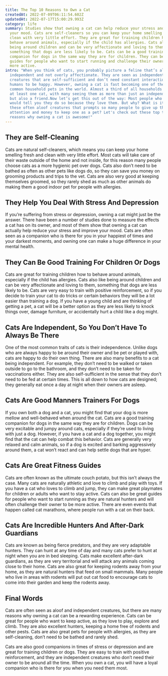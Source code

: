 ```yaml
---
title: The Top 10 Reasons to Own a Cat
createdAt: 2022-07-09T06:11:54.602Z
updatedAt: 2022-07-17T15:00:29.993Z
category: life
summary: Studies show that owning a cat can help reduce your stress and improve
  your mood. Cats are self-cleaners so you can keep your home smelling fresh and
  clean with very little effort. They are great for training children how to
  behave around animals, especially if the child has allergies. Cats also like
  being around children and can be very affectionate and loving to them,
  something that dogs are less likely to be. Cats can be a good training
  companion for dogs in the same way they are for children. They can be great
  guides for people who want to start running and challenge their owner to be
  more active.
intro: "When you think of cats, you probably picture a feline that’s aloof,
  independent and not overly affectionate. They are seen as independent
  creatures that are self-sufficient and don’t need constant interaction from
  humans to be happy. However, owning a cat is fast becoming one of the most
  common household pets in the world. Almost a third of all households now own
  at least one cat, with many seeing them as more than just an independent pet
  but also a friend.Now let’s get this out of the way: Most people who own cats
  would tell you they do so because they love them. But why? What is it about
  these often aloof creatures that prompts so many people to give up their time,
  attention and money to keep one as a pet? Let's check out these top ten
  reasons why owning a cat is awesome!"
---
```


## They are Self-Cleaning

Cats are natural self-cleaners, which means you can keep your home smelling fresh and clean with very little effort. Most cats will take care of their waste outside of the home and not inside, for this reason many people choose cats as a more hygienic pet over dogs. Cats also don’t need to be bathed as often as other pets like dogs do, so they can save you money on grooming products and trips to the vet. Cats are also very good at keeping themselves groomed, so they rarely shed as much as other animals do making them a good indoor pet for people with allergies.

## They Help You Deal With Stress And Depression

If you’re suffering from stress or depression, owning a cat might just be the answer. There have been a number of studies done to measure the effects a cat has on its owner, and most of them show that owning a cat can actually help reduce your stress and improve your mood. Cats are often seen as a companion who is there for you in your happiest of times and your darkest moments, and owning one can make a huge difference in your mental health.

## They Can Be Good Training For Children Or Dogs

Cats are great for training children how to behave around animals, especially if the child has allergies. Cats also like being around children and can be very affectionate and loving to them, something that dogs are less likely to be. Cats are very easy to train with positive reinforcement, so if you decide to train your cat to do tricks or certain behaviors they will be a lot easier than training a dog. If you have a young child and are thinking of getting a pet, a cat will be a better option as they are less likely to knock things over, damage furniture, or accidentally hurt a child like a dog might.

## Cats Are Independent, So You Don’t Have To Always Be There

One of the most common traits of cats is their independence. Unlike dogs who are always happy to be around their owner and be pet or played with, cats are happy to do their own thing. There are also many benefits to a cat being independent. For example, they don’t need to be walked or taken outside to go to the bathroom, and they don’t need to be taken for vaccinations either. They are also self-sufficient in the sense that they don’t need to be fed at certain times. This is all down to how cats are designed; they generally eat once a day at night when their owners are asleep.

## Cats Are Good Manners Trainers For Dogs

If you own both a dog and a cat, you might find that your dog is more mellow and well-behaved when around the cat. Cats are a good training companion for dogs in the same way they are for children. Dogs can be very excitable and jumpy around cats, especially if they’re used to living with just a dog. However, if you have a cat and a dog together, you might find that the cat can help combat this behavior. Cats are generally very relaxed and calm animals, so if a dog is excited and barking aggressively around them, a cat won’t react and can help settle dogs that are hyper.

## Cats Are Great Fitness Guides

Cats are often known as the ultimate couch potato, but this isn’t always the case. Many cats are naturally athletic and love to climb and play with toys. If you have a cat who loves to climb and jump, they can make great playmates for children or adults who want to stay active. Cats can also be great guides for people who want to start running as they are natural hunters and will often challenge their owner to be more active. There are even events that happen called cat marathons, where people run with a cat on their back.

## Cats Are Incredible Hunters And After-Dark Guardians

Cats are known as being fierce predators, and they are very adaptable hunters. They can hunt at any time of day and many cats prefer to hunt at night when you are in bed sleeping. Cats make excellent after-dark guardians, as they are very territorial and will attack any animals coming close to their home. Cats are also great for keeping rodents away from your home, as they are natural hunters that feed on small mammals. Many people who live in areas with rodents will put out cat food to encourage cats to come into their garden and keep the rodents away.

## Final Words

Cats are often seen as aloof and independent creatures, but there are many reasons why owning a cat can be a rewarding experience. Cats can be great for people who want to keep active, as they love to play, explore and climb. They are also excellent hunters, keeping a home free of rodents and other pests. Cats are also great pets for people with allergies, as they are self-cleaning, don’t need to be bathed and rarely shed.

Cats are also good companions in times of stress or depression and are great for training children or dogs. They are easy to train with positive reinforcement, and they are independent creatures who don’t need their owner to be around all the time. When you own a cat, you will have a loyal companion who is there for you when you need them most.
